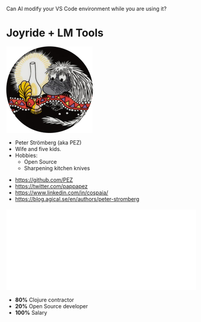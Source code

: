 <div class="slide title-slide">

Can AI modify your VS Code environment while you are using it?

# Joyride + LM Tools

<div class="responsive-container">
<div class="row">
<div class="col-2 center">

<img src="images/pappapez.png" alt="PEZ photo" />

</div>
<div class="col-5">

* Peter Strömberg (aka PEZ)
* Wife and five kids.
* Hobbies:
  * Open Source
  * Sharpening kitchen knives

</div>
<div class="col-5">

* https://github.com/PEZ
* https://twitter.com/pappapez
* https://www.linkedin.com/in/cospaia/
* https://blog.agical.se/en/authors/peter-stromberg

</div>
</div>

<div class="row" style="margin-top: 20px;">
<div class="col-2"></div>
<div class="col-5 center">

<img src="images/agical.svg" alt="Agical logo" />

</div>
<div class="col-5 vcenter">

* **80%** Clojure contractor
* **20%** Open Source developer
* **100%** Salary

</div>
</div>
</div>

</div>
</div>
